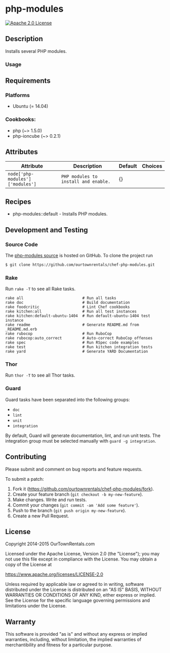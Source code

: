 # php-modules

[![Apache 2.0 License](https://img.shields.io/badge/license-Apache_2.0-red.svg)](./LICENSE.txt)

## Description

Installs several PHP modules.

### Usage


## Requirements

### Platforms

* Ubuntu (= 14.04)

### Cookbooks:

* php (~> 1.5.0)
* php-ioncube (~> 0.2.1)

## Attributes

Attribute | Description | Default | Choices
----------|-------------|---------|--------
`node['php-modules']['modules']` | `PHP modules to install and enable.` | {} |

## Recipes

* php-modules::default - Installs PHP modules.

## Development and Testing

### Source Code

The [php-modules source](https://github.com/ourtownrentals/chef-php-modules)
is hosted on GitHub.
To clone the project run

```bash
$ git clone https://github.com/ourtownrentals/chef-php-modules.git
```

### Rake

Run `rake -T` to see all Rake tasks.

```
rake all                          # Run all tasks
rake doc                          # Build documentation
rake foodcritic                   # Lint Chef cookbooks
rake kitchen:all                  # Run all test instances
rake kitchen:default-ubuntu-1404  # Run default-ubuntu-1404 test instance
rake readme                       # Generate README.md from _README.md.erb
rake rubocop                      # Run RuboCop
rake rubocop:auto_correct         # Auto-correct RuboCop offenses
rake spec                         # Run RSpec code examples
rake test                         # Run kitchen integration tests
rake yard                         # Generate YARD Documentation
```

### Thor

Run `thor -T` to see all Thor tasks.

### Guard

Guard tasks have been separated into the following groups:

- `doc`
- `lint`
- `unit`
- `integration`

By default, Guard will generate documentation, lint, and run unit tests.
The integration group must be selected manually with `guard -g integration`.

## Contributing

Please submit and comment on bug reports and feature requests.

To submit a patch:

1. Fork it (https://github.com/ourtownrentals/chef-php-modules/fork).
2. Create your feature branch (`git checkout -b my-new-feature`).
3. Make changes. Write and run tests.
4. Commit your changes (`git commit -am 'Add some feature'`).
5. Push to the branch (`git push origin my-new-feature`).
6. Create a new Pull Request.

## License

Copyright 2014-2015 OurTownRentals.com

Licensed under the Apache License, Version 2.0 (the "License");
you may not use this file except in compliance with the License.
You may obtain a copy of the License at

https://www.apache.org/licenses/LICENSE-2.0

Unless required by applicable law or agreed to in writing, software
distributed under the License is distributed on an "AS IS" BASIS,
WITHOUT WARRANTIES OR CONDITIONS OF ANY KIND, either express or implied.
See the License for the specific language governing permissions and
limitations under the License.

## Warranty

This software is provided "as is" and without any express or
implied warranties, including, without limitation, the implied
warranties of merchantibility and fitness for a particular
purpose.
